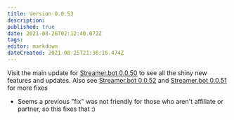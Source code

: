 ```yaml
---
title: Version 0.0.53
description:
published: true
date: 2021-08-26T02:12:40.072Z
tags:
editor: markdown
dateCreated: 2021-08-25T21:36:16.474Z
---
```


Visit the main update for [Streamer.bot 0.0.50](/Changelogs/Archives/Version-0050) to see all the shiny new features and updates. Also see [Streamer.bot 0.0.52](/Changelogs/Archives/Version-0052) and [Streamer.bot 0.0.51](/Changelogs/Archives/Version-0051) for more fixes

* Seems a previous "fix" was not friendly for those who aren't affiliate or partner, so this fixes that :)